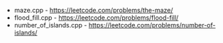 - maze.cpp - https://leetcode.com/problems/the-maze/    
- flood_fill.cpp - https://leetcode.com/problems/flood-fill/
- number_of_islands.cpp - https://leetcode.com/problems/number-of-islands/
